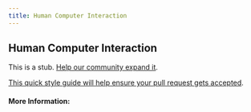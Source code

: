 ```yaml
---
title: Human Computer Interaction
---
```


## Human Computer Interaction

This is a stub. [Help our community expand it](https://github.com/freeCodeCamp/guide-articles/tree/master/articles/User-Experience-Design/Human-Computer-Interaction/index.md).

[This quick style guide will help ensure your pull request gets accepted](https://github.com/freeCodeCamp/guide-articles/blob/master/README.md).

<!-- The article goes here, in GitHub-flavored Markdown. Feel free to add YouTube videos, images, and CodePen/JSBin embeds  -->

#### More Information:
<!-- Please add any articles you think might be helpful to read before writing the article -->


